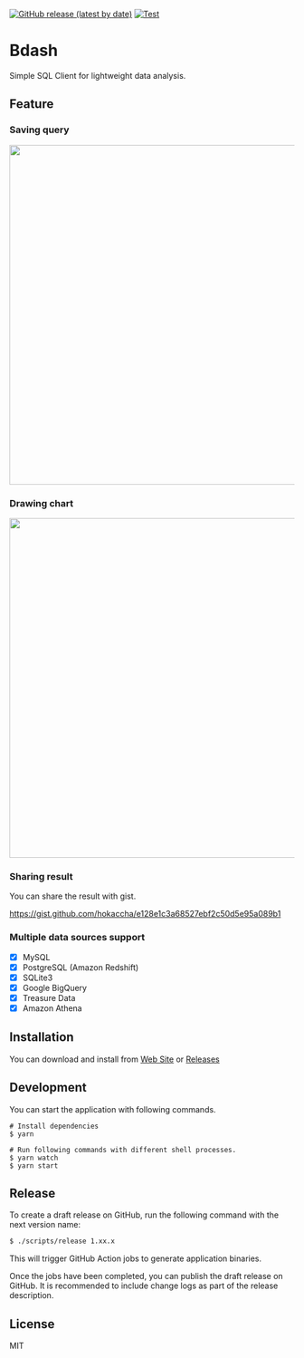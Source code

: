 [![GitHub release (latest by date)](https://img.shields.io/github/v/release/bdash-app/bdash)](https://github.com/bdash-app/bdash/releases/latest)
[![Test](https://github.com/bdash-app/bdash/actions/workflows/test.yml/badge.svg)](https://github.com/bdash-app/bdash/actions/workflows/test.yml)

# Bdash

Simple SQL Client for lightweight data analysis.

## Feature

### Saving query

<img width="600" src="https://raw.githubusercontent.com/bdash-app/bdash/1.2.2/assets/capture1.png">

### Drawing chart

<img width="600" src="https://raw.githubusercontent.com/bdash-app/bdash/1.2.2/assets/capture2.png">

### Sharing result

You can share the result with gist.

https://gist.github.com/hokaccha/e128e1c3a68527ebf2c50d5e95a089b1

### Multiple data sources support

* [x] MySQL
* [x] PostgreSQL (Amazon Redshift)
* [x] SQLite3
* [x] Google BigQuery
* [x] Treasure Data
* [x] Amazon Athena

## Installation

You can download and install from [Web Site](https://bdash.hokaccha.dev/) or [Releases](https://github.com/bdash-app/bdash/releases)

## Development

You can start the application with following commands.

```
# Install dependencies
$ yarn

# Run following commands with different shell processes.
$ yarn watch
$ yarn start
```

## Release

To create a draft release on GitHub, run the following command with the next version name:

```sh
$ ./scripts/release 1.xx.x
```

This will trigger GitHub Action jobs to generate application binaries.

Once the jobs have been completed, you can publish the draft release on GitHub. It is recommended to include change logs as part of the release description.

## License

MIT
